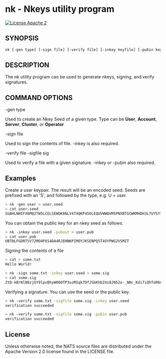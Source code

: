 # nk - Nkeys utility program

[![License Apache 2](https://img.shields.io/badge/License-Apache2-blue.svg)](https://www.apache.org/licenses/LICENSE-2.0)

## SYNOPSIS

```bash
nk [-gen type] [-sign file] [-verify file] [-inkey keyfile] [-pubin keyfile] [-pubout] [-e entropy]
```

## DESCRIPTION

The nk utility program can be used to generate nkeys, signing, and verify signatures.

## COMMAND OPTIONS

-gen type

Used to create an Nkey Seed of a given type. Type can be **User**, **Account**, **Server**, **Cluster**, or **Operator**

-sign file

Used to sign the contents of file. -inkey is also required.

-verify file -sigfile sig

Used to verify a file with a given signature. -inkey or -pubin also required.

## Examples

Create a user keypair. The result will be an encoded seed. Seeds are prefixed with an 'S', and followed by the type, e.g. U = user.

```bash
> nk -gen user > user.seed
> cat user.seed
SUAHLNHIFX6MQ2TW5LCELSEWQK6NLV4T4QKP45OLEQUVWWQVM5PNXBTGCWKMHDH3L7UY5Y7PFYGBZCSIO2U6QY5QSVEI27B3HY5Q7MNVLHVA2
```

You can obtain the public key for an nkey seed as follows.

```bash
> nk -inkey user.seed -pubout > user.pub
> cat user.pub
UBTBLFGDRT5V72MO4PXS4DA4RJEHNKPIMOYJKSENPQ5T4OYPWG2VSMZT
```

Signing the contents of a file

```bash
> cat > some.txt
Hello World!

> nk -sign some.txt -inkey user.seed > some.sig
> cat some.sig
ZtD-kBrNlB8zjGY8lpvBhyW08OTP3uzM1qk7DfJSbKhbZ4iBJN52o-_NNc_Kdi7iQhfoR6nWWKrEWB2_ygnfBA
```

Verifying a signature. You can use the seed or the public key.

```bash
> nk -verify some.txt -sigfile some.sig -inkey user.seed
verification succeeded

> nk -verify some.txt -sigfile some.sig -pubin user.pub
verification succeeded
```

## License

Unless otherwise noted, the NATS source files are distributed
under the Apache Version 2.0 license found in the LICENSE file.

